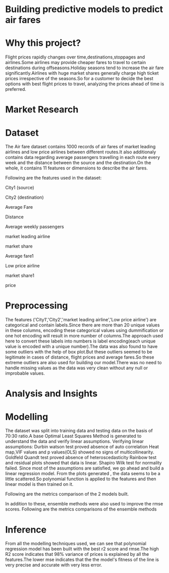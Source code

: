 # Building predictive models to predict air fares

# Why this project?
Flight prices rapidly changes over time,destinations,stoppages and airlines.Some airlines may provide cheaper fares to travel to certain destinations during offseasons.Holiday seasons tend to increase the air fare significantly.Airlines with huge market shares generally charge high ticket prices irrespective of the seasons.So for a customer to decide the best options with best flight prices to travel, analyzing the prices ahead of time is preferred.  

# Market Research

# Dataset
The Air fare dataset contains 1000 records of air fares of market leading airlines and low price airlines between different routes.It also additionaly contains data regarding average passengers travelling in each route every week and the distance between the source and the destination.On the whole, it contains 11 features or dimensions to describe the air fares.

Following are the features used in the dataset:

City1 (source)

City2 (destination)

Average Fare

Distance

Average weekly passengers

market leading airline

market share

Average fare1

Low price airline

market share1

price

# Preprocessing
The features ('City1','City2','market leading airline','Low price airline') are categorical and contain labels.Since there are more than 20 unique values in these columns, encoding these categorical values using dummification or one hot encoding will result in more number of columns.The approach used here to convert these labels into numbers is label encoding(each unique value is encoded with a unique number).The data was also found to have some outliers with the help of box plot.But these outliers seemed to be legitimate in cases of distance, flight prices and average fares.So these extreme outliers are also used for building our model.There was no need to handle missing values as the data was very clean without any null or improbable values.

# Analysis and Insights

# Modelling
The dataset was split into training data and testing data on the basis of 70:30 ratio.A base Optimal Least Squares Method is generated to understand the data and verify linear assumptions.
Verifying linear assumptions: 
  Durbin watson test proved absence of auto correlation
  Heat map,VIF values and p values(OLS) showed no signs of multicollinearity.
  Goldfeld Quandt test proved absence of heteroscedasticity
  Rainbow test and residual plots showed that data is linear.
  Shapiro Wilk test for normality failed.
Since most of the assumptions are satisfied, we go ahead and build a linear regression model.
From the plots generated , the data seems to be a little scattered.So polynomial function is applied to the features and then linear model is then trained on it.

Following are the metrics comparison of the 2 models built.

In addition to these, ensemble methods were also used to improve the rmse scores.
Following are the metrics comparisons of the ensemble methods

# Inference
From all the modelling techniques used, we can see that polynomial regression model has been built with the best r2 score and rmse.The high R2 score indicates that 98% variance of prices is explained by all the features.The lower mse indicates that the the model's fitness of the line is very precise and accurate with very less error.
